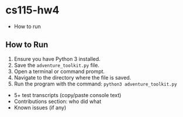 # cs115-hw4
  - How to run
## How to Run

1. Ensure you have Python 3 installed.
2. Save the `adventure_toolkit.py` file.
3. Open a terminal or command prompt.
4. Navigate to the directory where the file is saved.
5. Run the program with the command: `python3 adventure_toolkit.py`
  - 5+ test transcripts (copy/paste console text)
  - Contributions section: who did what
  - Known issues (if any)
